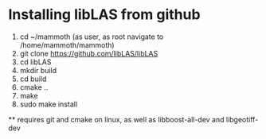 # Installing libLAS from github

1. cd ~/mammoth (as user, as root navigate to /home/mammoth/mammoth)
2. git clone <https://github.com/libLAS/libLAS>
3. cd libLAS
4. mkdir build
5. cd build
6. cmake ..
7. make
8. sudo make install

** requires git and cmake on linux, as well as libboost-all-dev and libgeotiff-dev
